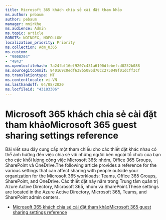 ```yaml
---
title: Microsoft 365 khách chia sẻ cài đặt tham khảo
ms.author: pebaum
author: pebaum
manager: mnirkhe
ms.audience: Admin
ms.topic: article
ROBOTS: NOINDEX, NOFOLLOW
localization_priority: Priority
ms.collection: Adm_O365
ms.custom:
- "9000204"
- "4843"
ms.openlocfilehash: 7a24fbf16ef9207c431a6190dfebefcd0232b088
ms.sourcegitcommit: 940169c0edf638b5086d70cc275049f01dcff3cf
ms.translationtype: MT
ms.contentlocale: vi-VN
ms.lasthandoff: 04/08/2020
ms.locfileid: "43183306"
---
```

# <a name="microsoft-365-guest-sharing-settings-reference"></a><span data-ttu-id="991ec-102">Microsoft 365 khách chia sẻ cài đặt tham khảo</span><span class="sxs-lookup"><span data-stu-id="991ec-102">Microsoft 365 guest sharing settings reference</span></span>

<span data-ttu-id="991ec-103">Bài viết sau đây cung cấp một tham chiếu cho các thiết đặt khác nhau có thể ảnh hưởng đến việc chia sẻ với những người bên ngoài tổ chức của bạn cho các khối lượng công việc Microsoft 365: nhóm, Office 365 Groups, SharePoint và OneDrive.</span><span class="sxs-lookup"><span data-stu-id="991ec-103">The following article provides a reference for the various settings that can affect sharing with people outside your organization for the Microsoft 365 workloads: Teams, Office 365 Groups, SharePoint, and OneDrive.</span></span> <span data-ttu-id="991ec-104">Các thiết đặt này nằm trong Trung tâm quản trị Azure Active Directory, Microsoft 365, nhóm và SharePoint.</span><span class="sxs-lookup"><span data-stu-id="991ec-104">These settings are located in the Azure Active Directory, Microsoft 365, Teams, and SharePoint admin centers.</span></span>

- [<span data-ttu-id="991ec-105">Microsoft 365 khách chia sẻ cài đặt tham khảo</span><span class="sxs-lookup"><span data-stu-id="991ec-105">Microsoft 365 guest sharing settings reference</span></span>](https://docs.microsoft.com/microsoft-365/solutions/microsoft-365-guest-settings?view=o365-worldwide)
